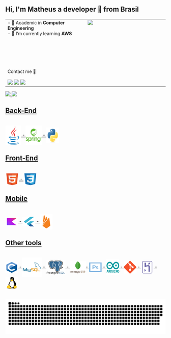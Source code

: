 ## Hi, I'm Matheus a developer 🚀 from Brasil

<table>
  <tr>
    <td valign="top" width="50%">
- 💼 Academic in <strong> Computer Engineering </strong><br>
- 🌱 I’m currently learning <strong> AWS </strong>
<br><br><br><br><br><br><br>
Contact me 💌 
<br><br>
<div> 
  <a href="https://instagram.com/hsl.matheus" target="_blank"><img src="https://img.shields.io/badge/-Instagram-%23E4405F?style=for-the-badge&logo=instagram&logoColor=white" target="_blank"></a>
  <a href = "mailto:matheus872@hotmail.com"><img src="https://img.shields.io/badge/-Gmail-%23333?style=for-the-badge&logo=gmail&logoColor=white" target="_blank"></a>
  <a href="https://www.linkedin.com/in/hslmatheus" target="_blank"><img src="https://img.shields.io/badge/-LinkedIn-%230077B5?style=for-the-badge&logo=linkedin&logoColor=white" target="_blank"></a> 
    </td>
    <td valign="top" width="50%">
      <img src="https://user-images.githubusercontent.com/70382532/138322189-2db8df52-9dcb-40a0-88a8-c365466bd33d.gif"/>
    </td>
  </tr>
</table>

 <div>
  <a href="https://github.com/matheus872">
  <img height="180px" src="https://github-readme-stats.vercel.app/api?username=matheus872&show_icons=true&theme=tokyonight&include_all_commits=true&count_private=true"/>
  <img height="180px" src="https://github-readme-stats.vercel.app/api/top-langs/?username=matheus872&layout=compact&langs_count=16&theme=tokyonight"/>
 </div>
 
 <h2>Back-End</h2>
 <div style="display: inline_block"><br>
  <img align="center" alt="Java" height="60" width="50" src="https://raw.githubusercontent.com/devicons/devicon/master/icons/java/java-original.svg">  -  
  <img align="center" alt="Spring" height="60" width="50" src="https://raw.githubusercontent.com/devicons/devicon/master/icons/spring/spring-original-wordmark.svg">  -  
  <img align="center" alt="Python" height="50" width="40" src="https://raw.githubusercontent.com/devicons/devicon/master/icons/python/python-original.svg">
 </div>
 
  <h2>Front-End</h2>
 <div style="display: inline_block"><br>
  <img align="center" alt="Java" height="38" width="43" src="https://raw.githubusercontent.com/devicons/devicon/master/icons/html5/html5-original.svg">  -  
  <img align="center" alt="Spring" height="38" width="43" src="https://raw.githubusercontent.com/devicons/devicon/master/icons/css3/css3-original.svg">
 </div>
 
 <h2>Mobile</h2> 
  <div style="display: inline_block"><br>
  <img align="center" alt="Kotlin" height="30" width="40" src="https://raw.githubusercontent.com/devicons/devicon/master/icons/kotlin/kotlin-original.svg">  -  
  <img align="center" alt="Flutter" height="30" width="40" src="https://raw.githubusercontent.com/devicons/devicon/master/icons/flutter/flutter-original.svg">  -  
  <img align="center" alt="Firebase" height="50" width="40" src="https://raw.githubusercontent.com/devicons/devicon/master/icons/firebase/firebase-plain.svg">
 </div>
 
  <h2>Other tools</h2> 
  <div style="display: inline_block"><br>
  <img align="center" alt="C" height="35" width="40" src="https://raw.githubusercontent.com/devicons/devicon/master/icons/c/c-original.svg">  -  
   <img align="center" alt="MySQL" height="60" width="60" src="https://raw.githubusercontent.com/devicons/devicon/master/icons/mysql/mysql-original-wordmark.svg">  - 
   <img align="center" alt="PostgreSQL" height="45" width="60" src="https://raw.githubusercontent.com/devicons/devicon/master/icons/postgresql/postgresql-original-wordmark.svg"> -
   <img align="center" alt="MongoDB" height="40" width="50" src="https://raw.githubusercontent.com/devicons/devicon/master/icons/mongodb/mongodb-original-wordmark.svg">-
   <img align="center" alt="Photoshop" height="30" width="40" src="https://raw.githubusercontent.com/devicons/devicon/master/icons/photoshop/photoshop-line.svg">   -         
   <img align="center" alt="Arduino" height="50" width="40" src="https://raw.githubusercontent.com/devicons/devicon/master/icons/arduino/arduino-original-wordmark.svg">     -     
   <img align="center" alt="Git" height="40" width="40" src="https://raw.githubusercontent.com/devicons/devicon/master/icons/git/git-original.svg">  -    
   <img align="center" alt="Git" height="40" width="40" src="https://raw.githubusercontent.com/devicons/devicon/master/icons/heroku/heroku-original.svg">  -    
   <img align="center" alt="Git" height="40" width="40" src="https://raw.githubusercontent.com/devicons/devicon/master/icons/linux/linux-original.svg">
 </div>
 
  ##
 
 
 ![Snake animation](https://github.com/matheus872/matheus872/blob/output/github-contribution-grid-snake.svg)
 
</div>
